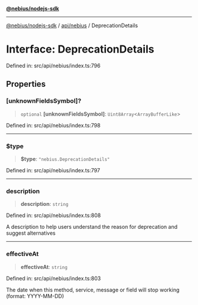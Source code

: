 [**@nebius/nodejs-sdk**](../../../README.md)

---

[@nebius/nodejs-sdk](../../../README.md) / [api/nebius](../README.md) / DeprecationDetails

# Interface: DeprecationDetails

Defined in: src/api/nebius/index.ts:796

## Properties

### \[unknownFieldsSymbol\]?

> `optional` **\[unknownFieldsSymbol\]**: `Uint8Array`\<`ArrayBufferLike`\>

Defined in: src/api/nebius/index.ts:798

---

### $type

> **$type**: `"nebius.DeprecationDetails"`

Defined in: src/api/nebius/index.ts:797

---

### description

> **description**: `string`

Defined in: src/api/nebius/index.ts:808

A description to help users understand the reason for deprecation and suggest alternatives

---

### effectiveAt

> **effectiveAt**: `string`

Defined in: src/api/nebius/index.ts:803

The date when this method, service, message or field will stop working (format: YYYY-MM-DD)
